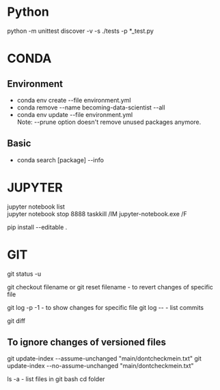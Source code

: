 # Python
python -m unittest discover -v -s ./tests -p *_test.py


# CONDA

## Environment
* conda env create --file environment.yml</br>
* conda remove --name becoming-data-scientist --all</br>
* conda env update --file environment.yml</br>
Note: --prune option doesn't remove unused packages anymore.

## Basic 
* conda search [package] --info

# JUPYTER

jupyter notebook list  
jupyter notebook stop 8888
taskkill /IM jupyter-notebook.exe /F

pip install --editable .

# GIT

git status -u

git checkout <hash> filename or git reset <hash> filename - to revert changes of specific file

git log -p -1 <file name> - to show changes for specific file
git log -- <file name> - list commits

git diff <commit>

## To ignore changes of versioned files 
git update-index --assume-unchanged "main/dontcheckmein.txt"
git update-index --no-assume-unchanged "main/dontcheckmein.txt"

ls -a - list files in git bash
cd folder
